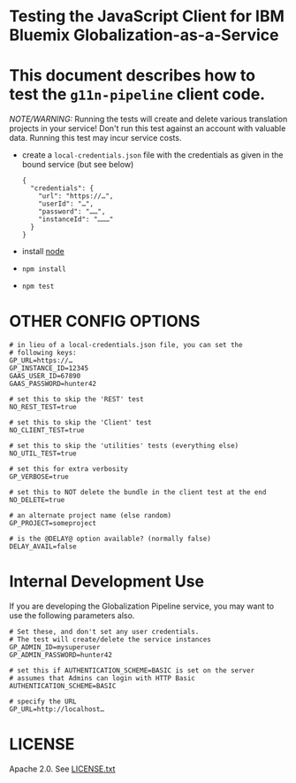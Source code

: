 Testing the JavaScript Client for IBM Bluemix Globalization-as-a-Service
===
<!--
/*	
 * Copyright IBM Corp. 2015
 *
 * Licensed under the Apache License, Version 2.0 (the "License");
 * you may not use this file except in compliance with the License.
 * You may obtain a copy of the License at
 *
 * http://www.apache.org/licenses/LICENSE-2.0
 *
 * Unless required by applicable law or agreed to in writing, software
 * distributed under the License is distributed on an "AS IS" BASIS,
 * WITHOUT WARRANTIES OR CONDITIONS OF ANY KIND, either express or implied.
 * See the License for the specific language governing permissions and
 * limitations under the License.
 */
-->

# This document describes how to test the `g11n-pipeline` client code.

*NOTE/WARNING:* Running the tests will create and delete various translation projects in your service!
Don't run this test against an account with valuable data.
Running this test may incur service costs.

* create a `local-credentials.json` file with the credentials
as given in the bound service (but see below)

      {
        "credentials": {
          "url": "https://…",
          "userId": "…",
          "password": "……",
          "instanceId": "………"
        }
      }


    
* install [node](http://nodejs.org)
* `npm install`
* `npm test`


# OTHER CONFIG OPTIONS

    # in lieu of a local-credentials.json file, you can set the
    # following keys:
    GP_URL=https://…
    GP_INSTANCE_ID=12345
    GAAS_USER_ID=67890
    GAAS_PASSWORD=hunter42

    # set this to skip the 'REST' test
    NO_REST_TEST=true
    
    # set this to skip the 'Client' test
    NO_CLIENT_TEST=true

    # set this to skip the 'utilities' tests (everything else)
    NO_UTIL_TEST=true
        
    # set this for extra verbosity
    GP_VERBOSE=true
    
    # set this to NOT delete the bundle in the client test at the end
    NO_DELETE=true
    
    # an alternate project name (else random)
    GP_PROJECT=someproject
    
    # is the @DELAY@ option available? (normally false)
    DELAY_AVAIL=false

# Internal Development Use

If you are developing the Globalization Pipeline service,
you may want to use the following parameters also.

    # Set these, and don't set any user credentials.
    # The test will create/delete the service instances
    GP_ADMIN_ID=mysuperuser
    GP_ADMIN_PASSWORD=hunter42
    
    # set this if AUTHENTICATION_SCHEME=BASIC is set on the server
    # assumes that Admins can login with HTTP Basic
    AUTHENTICATION_SCHEME=BASIC

    # specify the URL
    GP_URL=http://localhost…


LICENSE
===
Apache 2.0. See [LICENSE.txt](LICENSE.txt)
